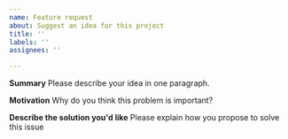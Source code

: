 ```yaml
---
name: Feature request
about: Suggest an idea for this project
title: ''
labels: ''
assignees: ''

---
```


**Summary**
Please describe your idea in one paragraph.

**Motivation**
Why do you think this problem is important? 

**Describe the solution you'd like**
Please explain how you propose to solve this issue
